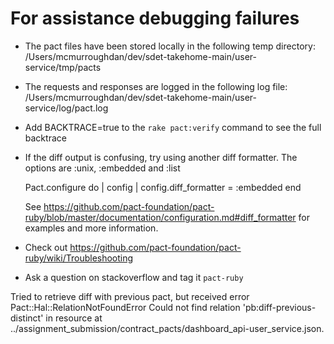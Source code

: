 # For assistance debugging failures

* The pact files have been stored locally in the following temp directory:
    /Users/mcmurroughdan/dev/sdet-takehome-main/user-service/tmp/pacts

* The requests and responses are logged in the following log file:
    /Users/mcmurroughdan/dev/sdet-takehome-main/user-service/log/pact.log

* Add BACKTRACE=true to the `rake pact:verify` command to see the full backtrace

* If the diff output is confusing, try using another diff formatter.
  The options are :unix, :embedded and :list

    Pact.configure do | config |
      config.diff_formatter = :embedded
    end

  See https://github.com/pact-foundation/pact-ruby/blob/master/documentation/configuration.md#diff_formatter for examples and more information.

* Check out https://github.com/pact-foundation/pact-ruby/wiki/Troubleshooting

* Ask a question on stackoverflow and tag it `pact-ruby`


Tried to retrieve diff with previous pact, but received error Pact::Hal::RelationNotFoundError Could not find relation 'pb:diff-previous-distinct' in resource at ../assignment_submission/contract_pacts/dashboard_api-user_service.json.